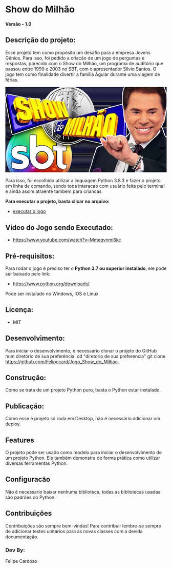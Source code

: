 
# Show do Milhão

#### Versão - 1.0

## Descrição do projeto:
Esse projeto tem como propósito um desafio para a empresa Jovens Gênios. Para isso, foi pedido a criacão de um jogo de perguntas e respostas, parecido com o Show do Milhão, um programa de auditório que passou entre 1999 e 2003 no SBT, com o apresentador Sílvio Santos. O jogo tem como finalidade divertir a família Aguiar durante uma viagem de férias.

![imagem](img_show.jpg)

Para isso, foi escolhido utilizar a linguagem Python 3.8.3 e fazer o projeto em linha de comando, sendo toda interacao com usuário feita pelo terminal e ainda assim atraente tambem para criancas.

**Para executar o projeto, basta clicar no arquivo:**
- [executar o jogo](show_do_milhao.py) 

## Vídeo do Jogo sendo Executado:
- https://www.youtube.com/watch?v=Mmeqvnmi6kc

## Pré-requisitos:
Para rodar o jogo é preciso ter o **Python 3.7 ou superior instalado**, ele pode ser baixado pelo link:
* https://www.python.org/downloads/

Pode ser instalado no Windows, IOS e Linux

## Licença: 
* MIT

## Desenvolvimento:
Para iniciar o desenvolvimento, é necessário clonar o projeto do GitHub num diretório de sua preferência:
cd "diretorio de sua preferencia"
git clone https://github.com/Felipecard/Jogo_Show_do_Milhao-

## Construção:
Como se trata de um projeto Python puro, basta o Python estar instalado.

## Publicação:
Como esse é projeto só roda em Desktop, não é necessário adicionar um deploy.

## Features
O projeto pode ser usado como modelo para iniciar o desenvolvimento de um projeto Python. Ele também demonstra de forma prática como utilizar diversas ferramentas Python.

## Configuracão
Não é necessario baixar nenhuma biblioteca, todas as bibliotecas usadas são padrões do Python.

## Contribuições
Contribuições são sempre bem-vindas! Para contribuir lembre-se sempre de adicionar testes unitários para as novas classes com a devida documentação.

### Dev By:
Felipe Cardoso

